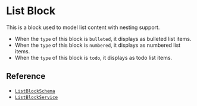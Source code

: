 # List Block

This is a block used to model list content with nesting support.

- When the `type` of this block is `bulleted`, it displays as bulleted list items.
- When the `type` of this block is `numbered`, it displays as numbered list items.
- When the `type` of this block is `todo`, it displays as todo list items.

## Reference

- [`ListBlockSchema`](/api/@algogrind/blocks/variables/ListBlockSchema.html)
- [`ListBlockService`](/api/@algogrind/blocks/classes/ListBlockService.html)
